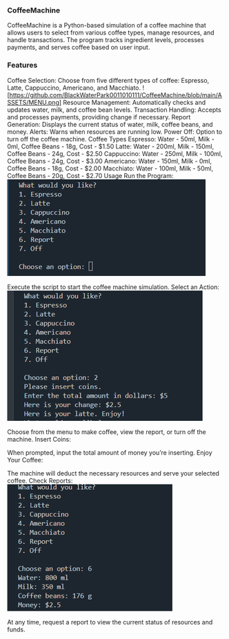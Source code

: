 ### CoffeeMachine


CoffeeMachine is a Python-based simulation of a coffee machine that allows users to select from various coffee types, manage resources, and handle transactions. The program tracks ingredient levels, processes payments, and serves coffee based on user input.


### Features
Coffee Selection: Choose from five different types of coffee: Espresso, Latte, Cappuccino, Americano, and Macchiato.
![https://github.com/BlackWaterPark0011010111/CoffeeMachine/blob/main/ASSETS/MENU.png]
Resource Management: Automatically checks and updates water, milk, and coffee bean levels.
Transaction Handling: Accepts and processes payments, providing change if necessary.
Report Generation: Displays the current status of water, milk, coffee beans, and money.
Alerts: Warns when resources are running low.
Power Off: Option to turn off the coffee machine.
Coffee Types
Espresso: Water - 50ml, Milk - 0ml, Coffee Beans - 18g, Cost - $1.50
Latte: Water - 200ml, Milk - 150ml, Coffee Beans - 24g, Cost - $2.50
Cappuccino: Water - 250ml, Milk - 100ml, Coffee Beans - 24g, Cost - $3.00
Americano: Water - 150ml, Milk - 0ml, Coffee Beans - 18g, Cost - $2.00
Macchiato: Water - 100ml, Milk - 50ml, Coffee Beans - 20g, Cost - $2.70
Usage
Run the Program:
![frst](https://github.com/BlackWaterPark0011010111/CoffeeMachine/blob/main/ASSETS/MENU.png)

Execute the script to start the coffee machine simulation.
Select an Action:
![scnd](https://github.com/BlackWaterPark0011010111/CoffeeMachine/blob/main/ASSETS/chose%20coffee.png)

Choose from the menu to make coffee, view the report, or turn off the machine.
Insert Coins:

When prompted, input the total amount of money you’re inserting.
Enjoy Your Coffee:

The machine will deduct the necessary resources and serve your selected coffee.
Check Reports:
![thrd](https://github.com/BlackWaterPark0011010111/CoffeeMachine/blob/main/ASSETS/report.png)

At any time, request a report to view the current status of resources and funds.